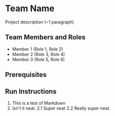 # Team Name

Project description (~1 paragraph)

## Team Members and Roles

* Member 1 (Role 1, Role 2)
* Member 2 (Role 3, Role 4)
* Member 3 (Role 5, Role 6)

## Prerequisites

## Run Instructions

1. This is a test of Markdown
2. Isn't it neat.
2.1 Super neat
2.2 Really super neat.
